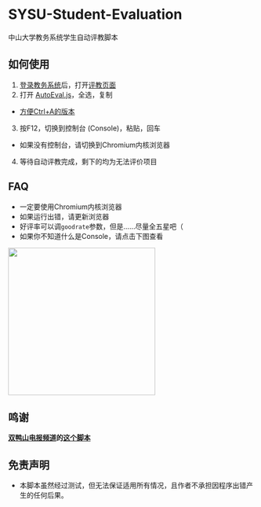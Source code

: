 # SYSU-Student-Evaluation
中山大学教务系统学生自动评教脚本

## 如何使用
1. [登录教务系统](https://uems.sysu.edu.cn/jwxt)后，打开[评教页面](https://uems.sysu.edu.cn/jwxt/mk/evaluation/#/evaluation)
2. 打开 [AutoEval.js](./AutoEval.js)，全选，复制
* [方便Ctrl+A的版本](https://raw.githubusercontent.com/oudoubleyang/SYSU-Student-Evaluation/master/AutoEval.js)
3. 按F12，切换到控制台 (Console)，粘贴，回车
* 如果没有控制台，请切换到Chromium内核浏览器
4. 等待自动评教完成，剩下的均为无法评价项目

## FAQ
* 一定要使用Chromium内核浏览器
* 如果运行出错，请更新浏览器
* 好评率可以调```goodrate```参数，但是……尽量全五星吧（
* 如果你不知道什么是Console，请点击下图查看
<img src="https://github.com/oudoubleyang/Hosting/raw/master/SYSU-Student-Evaluation/console.png" width="300">

## 鸣谢
**[双鸭山电报频道](https://t.me/cshs_edu_pill)的[这个脚本](https://t.me/cshs_edu_pill/273)**

## 免责声明
* 本脚本虽然经过测试，但无法保证适用所有情况，且作者不承担因程序出错产生的任何后果。
